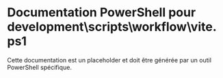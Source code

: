 # Documentation PowerShell pour development\scripts\workflow\vite.ps1

Cette documentation est un placeholder et doit être générée par un outil PowerShell spécifique.
